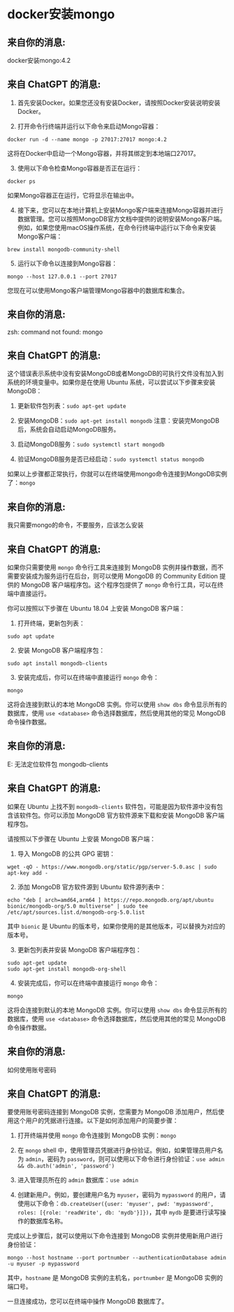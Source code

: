 # docker安装mongo

## 来自你的消息:
docker安装mongo:4.2

## 来自 ChatGPT 的消息:
1. 首先安装Docker。如果您还没有安装Docker，请按照Docker安装说明安装Docker。

2. 打开命令行终端并运行以下命令来启动Mongo容器：

```
docker run -d --name mongo -p 27017:27017 mongo:4.2
```

这将在Docker中启动一个Mongo容器，并将其绑定到本地端口27017。

3. 使用以下命令检查Mongo容器是否正在运行：

```
docker ps
```

如果Mongo容器正在运行，它将显示在输出中。

4. 接下来，您可以在本地计算机上安装Mongo客户端来连接Mongo容器并进行数据管理。您可以按照MongoDB官方文档中提供的说明安装Mongo客户端。例如，如果您使用macOS操作系统，在命令行终端中运行以下命令来安装Mongo客户端：

```
brew install mongodb-community-shell
```

5. 运行以下命令以连接到Mongo容器：

```
mongo --host 127.0.0.1 --port 27017
```

您现在可以使用Mongo客户端管理Mongo容器中的数据库和集合。

## 来自你的消息:
zsh: command not found: mongo

## 来自 ChatGPT 的消息:
这个错误表示系统中没有安装MongoDB或者MongoDB的可执行文件没有加入到系统的环境变量中。如果你是在使用 Ubuntu 系统，可以尝试以下步骤来安装MongoDB：

1. 更新软件包列表：`sudo apt-get update`

2. 安装MongoDB：`sudo apt-get install mongodb` 注意：安装完MongoDB后，系统会自动启动MongoDB服务。

3. 启动MongoDB服务：`sudo systemctl start mongodb`

4. 验证MongoDB服务是否已经启动：`sudo systemctl status mongodb`

如果以上步骤都正常执行，你就可以在终端使用mongo命令连接到MongoDB实例了：`mongo`

## 来自你的消息:
我只需要mongo的命令，不要服务，应该怎么安装

## 来自 ChatGPT 的消息:
如果你只需要使用 `mongo` 命令行工具来连接到 MongoDB 实例并操作数据，而不需要安装成为服务运行在后台，则可以使用 MongoDB 的 Community Edition 提供的 MongoDB 客户端程序包。这个程序包提供了 `mongo` 命令行工具，可以在终端中直接运行。

你可以按照以下步骤在 Ubuntu 18.04 上安装 MongoDB 客户端：

1. 打开终端，更新包列表：

```
sudo apt update
```

2. 安装 MongoDB 客户端程序包：

```
sudo apt install mongodb-clients
```

3. 安装完成后，你可以在终端中直接运行 `mongo` 命令：

```
mongo
```

这将会连接到默认的本地 MongoDB 实例。你可以使用 `show dbs` 命令显示所有的数据库，使用 `use <database>` 命令选择数据库，然后使用其他的常见 MongoDB 命令操作数据。

## 来自你的消息:
E: 无法定位软件包 mongodb-clients

## 来自 ChatGPT 的消息:
如果在 Ubuntu 上找不到 `mongodb-clients` 软件包，可能是因为软件源中没有包含该软件包。你可以添加 MongoDB 官方软件源来下载和安装 MongoDB 客户端程序包。

请按照以下步骤在 Ubuntu 上安装 MongoDB 客户端：

1. 导入 MongoDB 的公共 GPG 密钥：

```
wget -qO - https://www.mongodb.org/static/pgp/server-5.0.asc | sudo apt-key add -
```

2. 添加 MongoDB 官方软件源到 Ubuntu 软件源列表中：

```
echo "deb [ arch=amd64,arm64 ] https://repo.mongodb.org/apt/ubuntu bionic/mongodb-org/5.0 multiverse" | sudo tee /etc/apt/sources.list.d/mongodb-org-5.0.list
```

其中 `bionic` 是 Ubuntu 的版本号，如果你使用的是其他版本，可以替换为对应的版本号。

3. 更新包列表并安装 MongoDB 客户端程序包：

```
sudo apt-get update
sudo apt-get install mongodb-org-shell
```

4. 安装完成后，你可以在终端中直接运行 `mongo` 命令：

```
mongo
```

这将会连接到默认的本地 MongoDB 实例。你可以使用 `show dbs` 命令显示所有的数据库，使用 `use <database>` 命令选择数据库，然后使用其他的常见 MongoDB 命令操作数据。

## 来自你的消息:
如何使用账号密码

## 来自 ChatGPT 的消息:
要使用账号密码连接到 MongoDB 实例，您需要为 MongoDB 添加用户，然后使用这个用户的凭据进行连接。以下是如何添加用户的简要步骤：

1. 打开终端并使用 `mongo` 命令连接到 MongoDB 实例：`mongo`

2. 在 `mongo` shell 中，使用管理员凭据进行身份验证。例如，如果管理员用户名为 `admin`，密码为 `password`，则可以使用以下命令进行身份验证：`use admin && db.auth('admin', 'password')`

3. 进入管理员所在的 `admin` 数据库：`use admin`

4. 创建新用户。例如，要创建用户名为 `myuser`，密码为 `mypassword` 的用户，请使用以下命令：`db.createUser({user: 'myuser', pwd: 'mypassword', roles: [{role: 'readWrite', db: 'mydb'}]})`，其中 `mydb` 是要进行读写操作的数据库名称。

完成以上步骤后，就可以使用以下命令连接到 MongoDB 实例并使用新用户进行身份验证：

`mongo --host hostname --port portnumber --authenticationDatabase admin -u myuser -p mypassword`

其中，`hostname` 是 MongoDB 实例的主机名，`portnumber` 是 MongoDB 实例的端口号。

一旦连接成功，您可以在终端中操作 MongoDB 数据库了。
